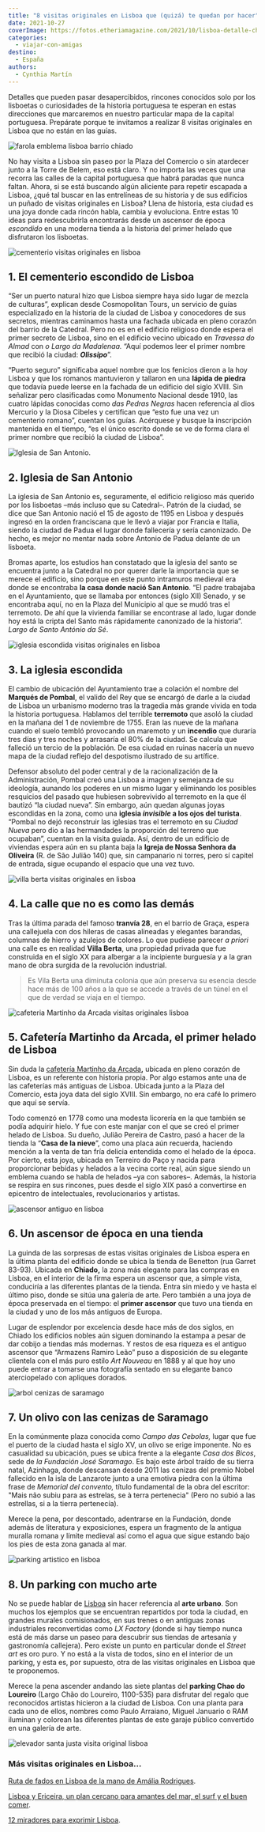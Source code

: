 ```yaml
---
title: "8 visitas originales en Lisboa que (quizá) te quedan por hacer"
date: 2021-10-27
coverImage: https://fotos.etheriamagazine.com/2021/10/lisboa-detalle-chiado.jpg
categories: 
  - viajar-con-amigas
destino: 
  - España
authors: 
  - Cynthia Martín
---
```


Detalles que pueden pasar desapercibidos, rincones conocidos solo por los lisboetas o curiosidades de la historia portuguesa te esperan en estas direcciones que marcaremos en nuestro particular mapa de la capital portuguesa. Prepárate porque te invitamos a realizar 8 visitas originales en Lisboa que no están en las guías.

![farola emblema lisboa barrio chiado](https://fotos.etheriamagazine.com/2021/10/lisboa-detalle-chiado.jpg "Detalle de una farola en el barrio de Chiado. © Turismo de Lisboa")

No hay visita a Lisboa sin paseo por la Plaza del Comercio o sin atardecer junto a la 
Torre de Belem, eso está claro. Y no importa las veces que una recorra las calles de la 
capital portuguesa que habrá paradas que nunca faltan. Ahora, si se está buscando algún 
aliciente para repetir escapada a Lisboa, ¿qué tal buscar en las entrelíneas de su 
historia y de sus edificios un puñado de visitas originales en Lisboa? Llena de 
historia, esta ciudad es una joya donde cada rincón habla, cambia y evoluciona. Entre 
estas 10 ideas para redescubrirla encontrarás desde un ascensor de época _escondido_ en 
una moderna tienda a la historia del primer helado que disfrutaron los lisboetas. 

![cementerio visitas originales en lisboa](https://fotos.etheriamagazine.com/2021/10/lisboa-original-cementerio.jpg "Cementerio escondido en Lisboa. © Cynthia Martín")

## 1\. El cementerio escondido de Lisboa

“Ser un puerto natural hizo que Lisboa siempre haya sido lugar de mezcla de culturas”, 
explican desde Cosmopolitan Tours, un servicio de guías especializado en la historia de 
la ciudad de Lisboa y conocedores de sus secretos, mientras caminamos hasta una fachada 
ubicada en pleno corazón del barrio de la Catedral. Pero no es en el edificio religioso 
donde espera el primer secreto de Lisboa, sino en el edificio vecino ubicado en 
_Travessa do Almad_ con _o Largo da Madalenaa._ “Aquí podemos leer el primer nombre que 
recibió la ciudad: _**Olissipo**_”. 

“Puerto seguro” significaba aquel nombre que los fenicios dieron a la hoy Lisboa y que 
los romanos mantuvieron y tallaron en una **lápida de piedra** que todavía puede leerse 
en la fachada de un edificio del siglo XVIII. Sin señalizar pero clasificadas como 
Monumento Nacional desde 1910, las cuatro lápidas conocidas como _das Pedras Negras_ 
hacen referencia al dios Mercurio y la Diosa Cibeles y certifican que “esto fue una vez 
un cementerio romano”, cuentan los guías. Acérquese y busque la inscripción mantenida en 
el tiempo, “es el único escrito donde se ve de forma clara el primer nombre que recibió 
la ciudad de Lisboa”. 

![Iglesia de San Antonio.](https://fotos.etheriamagazine.com/2021/10/lisboa-iglesia-san-antonio.jpg "Iglesia de Antonio.")

## 2\. Iglesia de San Antonio

La iglesia de San Antonio es, seguramente, el edificio religioso más querido por los 
lisboetas –más incluso que su Catedral–. Patrón de la ciudad, se dice que San Antonio 
nació el 15 de agosto de 1195 en Lisboa y después ingresó en la orden franciscana que le 
llevó a viajar por Francia e Italia, siendo la ciudad de Padua el lugar donde fallecería 
y sería canonizado. De hecho, es mejor no mentar nada sobre Antonio de Padua delante de 
un lisboeta. 

Bromas aparte, los estudios han constatado que la iglesia del santo se encuentra junto a 
la Catedral no por querer darle la importancia que se merece el edificio, sino porque en 
este punto intramuros medieval era donde se encontraba **la casa donde nació San 
Antonio**. “El padre trabajaba en el Ayuntamiento, que se llamaba por entonces (siglo 
XII) Senado, y se encontraba aquí, no en la Plaza del Municipio al que se mudó tras el 
terremoto. De ahí que la vivienda familiar se encontrase al lado, lugar donde hoy está 
la cripta del Santo más rápidamente canonizado de la historia”. _Largo de Santo António 
da Sé_. 

![iglesia escondida visitas originales en lisboa](https://fotos.etheriamagazine.com/2021/10/lisboa-original-capilla-escondida.jpg "Iglesia escondida en Lisboa. © Cynthia M.")

## 3\. La iglesia escondida

El cambio de ubicación del Ayuntamiento trae a colación el nombre del **Marqués de 
Pombal**, el valido del Rey que se encargó de darle a la ciudad de Lisboa un urbanismo 
moderno tras la tragedia más grande vivida en toda la historia portuguesa. Hablamos del 
terrible **terremoto** que asoló la ciudad en la mañana del 1 de noviembre de 1755. Eran 
las nueve de la mañana cuando el suelo tembló provocando un maremoto y un **incendio** 
que duraría tres días y tres noches y arrasaría el 80% de la ciudad. Se calcula que 
falleció un tercio de la población. De esa ciudad en ruinas nacería un nuevo mapa de la 
ciudad reflejo del despotismo ilustrado de su artífice. 

Defensor absoluto del poder central y de la racionalización de la Administración, Pombal 
creó una Lisboa a imagen y semejanza de su ideología, aunando los poderes en un mismo 
lugar y eliminando los posibles resquicios del pasado que hubiesen sobrevivido al 
terremoto en la que él bautizó “la ciudad nueva”. Sin embargo, aún quedan algunas joyas 
escondidas en la zona, como una **iglesia _invisible_ a los ojos del turista**. “Pombal 
no dejó reconstruir las iglesias tras el terremoto en su _Ciudad Nueva_ pero dio a las 
hermandades la proporción del terreno que ocupaban”, cuentan en la visita guiada. Así, 
dentro de un edificio de viviendas espera aún en su planta baja la **Igreja de Nossa 
Senhora da Oliveira** (R. de São Julião 140) que, sin campanario ni torres, pero sí 
capitel de entrada, sigue ocupando el espacio que una vez tuvo. 

![villa berta visitas originales en lisboa](https://fotos.etheriamagazine.com/2021/10/lisboa-vila-berta.jpg "Villa Berta, la calle de Lisboa que no es realmente una calle. © Cynthia M.")

## 4\. La calle que no es como las demás

Tras la última parada del famoso **tranvía 28**, en el barrio de Graça, espera una 
callejuela con dos hileras de casas alineadas y elegantes barandas, columnas de hierro y 
azulejos de colores. Lo que pudiese parecer _a priori_ una calle es en realidad **Villa 
Berta**, una propiedad privada que fue construida en el siglo XX para albergar a la 
incipiente burguesía y a la gran mano de obra surgida de la revolución industrial. 

> Es Vila Berta una diminuta colonia que aún preserva su esencia desde hace más de 100 
> años a la que se accede a través de un túnel en el que de verdad se viaja en el tiempo. 

![cafeteria Martinho da Arcada visitas originales lisboa](https://fotos.etheriamagazine.com/2021/10/lisboa-original-cafe-martinho.jpg "Cafetería Martinho da Arcada, en Lisboa. © Cynthia M.")

## 5\. Cafetería Martinho da Arcada, el primer helado de Lisboa

Sin duda la [cafetería Martinho da Arcada](http://martinhodaarcada.pt/)**,** ubicada en 
pleno corazón de Lisboa, es un referente con historia propia. Por algo estamos ante una 
de las cafeterías más antiguas de Lisboa. Ubicada junto a la Plaza del Comercio, esta 
joya data del siglo XVIII. Sin embargo, no era café lo primero que aquí se servía. 

Todo comenzó en 1778 como una modesta licorería en la que también se podía adquirir 
hielo. Y fue con este manjar con el que se creó el primer helado de Lisboa. Su dueño, 
Julião Pereira de Castro, pasó a hacer de la tienda la “**Casa de la nieve**”, como una 
placa aún recuerda, haciendo mención a la venta de tan fría delicia entendida como el 
helado de la época. Por cierto, esta joya, ubicada en Terreiro do Paço y nacida para 
proporcionar bebidas y helados a la vecina corte real, aún sigue siendo un emblema 
cuando se habla de helados –ya con sabores–. Además, la historia se respira en sus 
rincones, pues desde el siglo XIX pasó a convertirse en epicentro de intelectuales, 
revolucionarios y artistas. 

![ascensor antiguo en lisboa](https://fotos.etheriamagazine.com/2021/10/visitas-originales-lisboa-Ascensor.jpg "Un ascensor de época oculto en una tienda. © Cynthia M.")

## 6\. Un ascensor de época en una tienda

La guinda de las sorpresas de estas visitas originales de Lisboa espera en la última 
planta del edificio donde se ubica la tienda de Benetton (rua Garret 83-93). Ubicada en 
**Chiado,** la zona más elegante para las compras en Lisboa, en el interior de la firma 
espera un ascensor que, a simple vista, conduciría a las diferentes plantas de la 
tienda. Entra sin miedo y ve hasta el último piso, donde se sitúa una galería de arte. 
Pero también a una joya de época preservada en el tiempo: el **primer ascensor** que 
tuvo una tienda en la ciudad y uno de los más antiguos de Europa. 

Lugar de esplendor por excelencia desde hace más de dos siglos, en Chiado los edificios 
nobles aún siguen dominando la estampa a pesar de dar cobijo a tiendas más modernas. Y 
restos de esa riqueza es el antiguo ascensor que “Armazens Ramiro Leão” puso a 
disposición de su elegante clientela con el más puro estilo _Art Nouveau_ en 1888 y al 
que hoy uno puede entrar a tomarse una fotografía sentado en su elegante banco 
aterciopelado con apliques dorados. 

![arbol cenizas de saramago](https://fotos.etheriamagazine.com/2021/10/arbol-lisboa-Saramago.jpg "Árbol con las cenizas de Saramago, una de las 8 visitas originales en Lisboa. © Cynthia M.")

## 7\. Un olivo con las cenizas de Saramago

En la comúnmente plaza conocida como _Campo das Cebolas,_ lugar que fue el puerto de la 
ciudad hasta el siglo XV, un olivo se erige imponente. No es casualidad su ubicación, 
pues se ubica frente a la elegante _Casa dos Bicos_, sede de _la Fundación José 
Saramago_. Es bajo este árbol traído de su tierra natal, Azinhaga, donde descansan desde 
2011 las cenizas del premio Nobel fallecido en la isla de Lanzarote junto a una emotiva 
piedra con la última frase de _Memorial del convento,_ título fundamental de la obra del 
escritor: "Mais não subiu para as estrelas, se à terra pertenecia" (Pero no subió a las 
estrellas, si a la tierra pertenecía). 

Merece la pena, por descontado, adentrarse en la Fundación, donde además de literatura y 
exposiciones, espera un fragmento de la antigua muralla romana y límite medieval así 
como el agua que sigue estando bajo los pies de esta zona ganada al mar. 

![parking artistico en lisboa](https://fotos.etheriamagazine.com/2021/10/lisboa-original-parking.jpg "Parking con obras pictóricas de diversos artistas. © Cynthia M.")

## 8\. Un parking con mucho arte

No se puede hablar de [Lisboa](https://www.visitlisboa.com/) sin hacer referencia al 
**arte urbano**. Son muchos los ejemplos que se encuentran repartidos por toda la 
ciudad, en grandes murales comisionados, en sus trenes o en antiguas zonas industriales 
reconvertidas como _LX Factory_ (donde si hay tiempo nunca está de más darse un paseo 
para descubrir sus tiendas de artesanía y gastronomía callejera). Pero existe un punto 
en particular donde el _Street art_ es oro puro. Y no está a la vista de todos, sino en 
el interior de un parking, y esta es, por supuesto, otra de las visitas originales en 
Lisboa que te proponemos. 

Merece la pena ascender andando las siete plantas del **parking Chao do Loureiro** 
(Largo Chão do Loureiro, 1100-535) para disfrutar del regalo que reconocidos artistas 
hicieron a la ciudad de Lisboa. Con una planta para cada uno de ellos, nombres como 
Paulo Arraiano, Miguel Januario o RAM iluminan y colorean las diferentes plantas de este 
garaje público convertido en una galería de arte. 

![elevador santa justa visita original lisboa](https://fotos.etheriamagazine.com/2021/10/Lisboa-viaje-original.jpg "Elevador de Santa Justa, en Lisboa. © Cynthia M.")

### Más visitas originales en Lisboa...

[Ruta de fados en Lisboa de la mano de Amália 
Rodrigues](https://etheriamagazine.com/2020/12/30/ruta-de-fados-en-la-lisboa-de-amalia-rodrigues/). 

[Lisboa y Ericeira, un plan cercano para amantes del mar, el surf y el buen 
comer](https://etheriamagazine.com/2020/03/24/escapada-con-amigas-a-lisboa-y-ericeira-portugal-surf/). 

[12 miradores para exprimir 
Lisboa](https://etheriamagazine.com/2018/10/30/12-miradores-para-exprimir-lisboa/).
